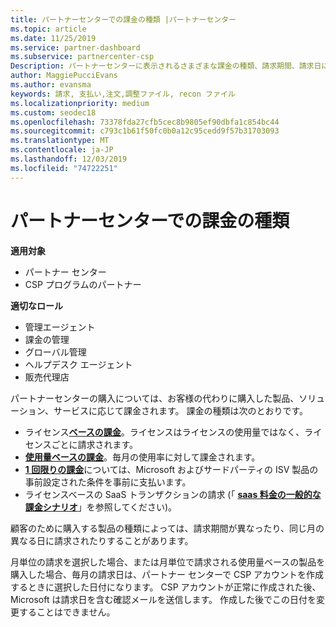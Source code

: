 ```yaml
---
title: パートナーセンターでの課金の種類 |パートナーセンター
ms.topic: article
ms.date: 11/25/2019
ms.service: partner-dashboard
ms.subservice: partnercenter-csp
Description: パートナーセンターに表示されるさまざまな課金の種類、請求期間、請求日について説明します。
author: MaggiePucciEvans
ms.author: evansma
keywords: 請求, 支払い,注文,調整ファイル, recon ファイル
ms.localizationpriority: medium
ms.custom: seodec18
ms.openlocfilehash: 73378fda27cfb5cec8b9805ef90dbfa1c854bc44
ms.sourcegitcommit: c793c1b61f50fc0b0a12c95cedd9f57b31703093
ms.translationtype: MT
ms.contentlocale: ja-JP
ms.lasthandoff: 12/03/2019
ms.locfileid: "74722251"
---
```

# <a name="types-of-billing-in-partner-center"></a>パートナーセンターでの課金の種類

**適用対象**

- パートナー センター
- CSP プログラムのパートナー

**適切なロール**

- 管理エージェント
- 課金の管理
- グローバル管理
- ヘルプデスク エージェント
- 販売代理店

パートナーセンターの購入については、お客様の代わりに購入した製品、ソリューション、サービスに応じて課金されます。 課金の種類は次のとおりです。

- ライセンス[**ベースの課金**](license-based-billing.md)。ライセンスはライセンスの使用量ではなく、ライセンスごとに請求されます。
- [**使用量ベースの課金**](usage-based-billing.md)。毎月の使用率に対して課金されます。
- [**1 回限りの課金**](one-time-and-recurring-billing.md)については、Microsoft およびサードパーティの ISV 製品の事前設定された条件を事前に支払います。
- ライセンスベースの SaaS トランザクションの請求 (「 [**saas 料金の一般的な課金シナリオ**](common-billing-scenarios-saas.md)」を参照してください)。

顧客のために購入する製品の種類によっては、請求期間が異なったり、同じ月の異なる日に請求されたりすることがあります。

月単位の請求を選択した場合、または月単位で請求される使用量ベースの製品を購入した場合、毎月の請求日は、パートナー センターで CSP アカウントを作成するときに選択した日付になります。 CSP アカウントが正常に作成された後、Microsoft は請求日を含む確認メールを送信します。 作成した後でこの日付を変更することはできません。
